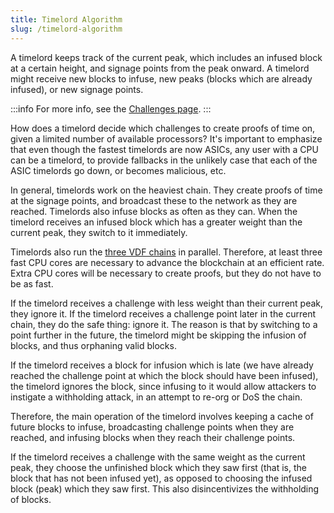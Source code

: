 ```yaml
---
title: Timelord Algorithm
slug: /timelord-algorithm
---
```


A timelord keeps track of the current peak, which includes an infused block at a certain height, and signage points from the peak onward. A timelord might receive new blocks to infuse, new peaks (blocks which are already infused), or new signage points.

:::info
For more info, see the [Challenges page](/consensus-challenges).
:::

How does a timelord decide which challenges to create proofs of time on, given a limited number of available processors? It's important to emphasize that even though the fastest timelords are now ASICs, any user with a CPU can be a timelord, to provide fallbacks in the unlikely case that each of the ASIC timelords go down, or becomes malicious, etc.

In general, timelords work on the heaviest chain. They create proofs of time at the signage points, and broadcast these to the network as they are reached. Timelords also infuse blocks as often as they can. When the timelord receives an infused block which has a greater weight than the current peak, they switch to it immediately.

Timelords also run the [three VDF chains](/three-vdf-chains) in parallel. Therefore, at least three fast CPU cores are necessary to advance the blockchain at an efficient rate. Extra CPU cores will be necessary to create proofs, but they do not have to be as fast.

If the timelord receives a challenge with less weight than their current peak, they ignore it. If the timelord receives a challenge point later in the current chain, they do the safe thing: ignore it. The reason is that by switching to a point further in the future, the timelord might be skipping the infusion of blocks, and thus orphaning valid blocks.

If the timelord receives a block for infusion which is late (we have already reached the challenge point at which the block should have been infused), the timelord ignores the block, since infusing to it would allow attackers to instigate a withholding attack, in an attempt to re-org or DoS the chain.

Therefore, the main operation of the timelord involves keeping a cache of future blocks to infuse, broadcasting challenge points when they are reached, and infusing blocks when they reach their challenge points.

If the timelord receives a challenge with the same weight as the current peak, they choose the unfinished block which they saw first (that is, the block that has not been infused yet), as opposed to choosing the infused block (peak) which they saw first. This also disincentivizes the withholding of blocks.
